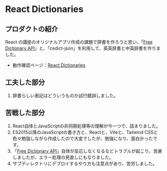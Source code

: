 # React Dictionaries

## プロダクトの紹介

React の講座のオリジナルアプリ作成の課題で辞書を作ろうと思い、「[Free Dictionary API](https://dictionaryapi.dev/)」と、「cedict-json」を利用して、英英辞書と中英辞書を作りました。

* 動作確認ページ：[React Dictionaries](https://stkntr.sakura.ne.jp/works/gs_exp_react/index.html)

## 工夫した部分

1. 辞書らしい表記はどういうものか試行錯誤しました。

## 苦戦した部分

1. React自体とJavaScriptの非同期処理等の理解が今一つで、詰まりました。
1. ES2015以降のJavaScriptの書き方と、Reactと、Viteと、Tailwind CSSと色々勉強しながら作成したので大変でしたが、勉強になり、面白かったです。
1. 「[Free Dictionary API](https://dictionaryapi.dev/)」自体が反応しなくなるなどトラブルが起こり、苦慮しましたが、エラー処理の見直しにもなりました。
1. サブディレクトリにデプロイするやり方も注意点があり、苦労しました。